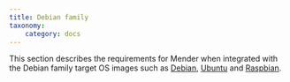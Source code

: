 ```yaml
---
title: Debian family
taxonomy:
    category: docs
---
```


This section describes the requirements for Mender when integrated
with the Debian family target OS images such as
[Debian](https://www.debian.org/?target=_blank), [Ubuntu](https://www.ubuntu.com/?target=_blank)
and [Raspbian](https://www.raspberrypi.org/downloads/raspbian/?target=_blank).
